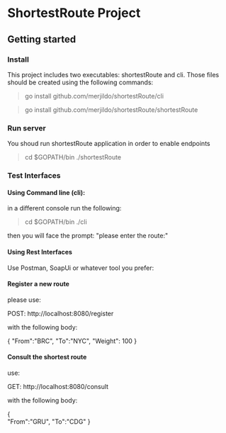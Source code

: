 # ShortestRoute Project

## Getting started

### Install
This project includes two executables: shortestRoute and cli.
Those files should be created using the following commands:
 
> go install github.com/merjildo/shortestRoute/cli

> go install github.com/merjildo/shortestRoute/shortestRoute

### Run server
You shoud run shortestRoute application in order to enable endpoints

> cd $GOPATH/bin
>./shortestRoute

### Test Interfaces

####  Using Command line (cli):
in a different console run the following:
> cd $GOPATH/bin
> ./cli

then you will face the prompt:
"please enter the route:"

#### Using Rest Interfaces
Use Postman, SoapUi or whatever tool you prefer:

#### Register a new route
please use:

POST: http://localhost:8080/register 

with the following body:

{
	"From":"BRC",
	"To":"NYC",
	"Weight": 100
}

#### Consult the shortest route
use:

GET: http://localhost:8080/consult

with the following body:

{	
	"From":"GRU",
	"To":"CDG"
}
